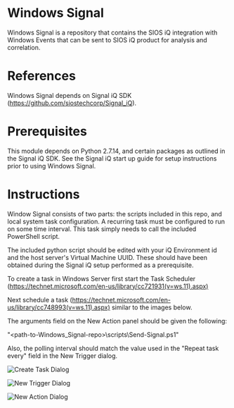 # Windows Signal
Windows Signal is a repository that contains the SIOS iQ integration with Windows Events that can be sent to SIOS iQ product for analysis and correlation.

# References
Windows Signal depends on Signal iQ SDK (https://github.com/siostechcorp/Signal_iQ).

# Prerequisites
This module depends on Python 2.7.14, and certain packages as outlined in the Signal iQ SDK. See the Signal iQ start up guide for setup instructions prior to using Windows Signal.

# Instructions
Window Signal consists of two parts: the scripts included in this repo, and local system task configuration. A recurring task must be configured to run on some time interval. This task simply needs to call the included PowerShell script.

The included python script should be edited with your iQ Environment id and the host server's Virtual Machine UUID. These should have been obtained during the Signal iQ setup performed as a prerequisite. 

To create a task in Windows Server first start the Task Scheduler (https://technet.microsoft.com/en-us/library/cc721931(v=ws.11).aspx)

Next schedule a task (https://technet.microsoft.com/en-us/library/cc748993(v=ws.11).aspx) similar to the images below. 

The arguments field on the New Action panel should be given the following:

"<path-to-Windows_Signal-repo>\scripts\Send-Signal.ps1" <Source> <polling interval in minutes>

Also, the polling interval should match the value used in the "Repeat task every" field in the New Trigger dialog.

![Create Task Dialog](/../screenshots/screenshots/WindowsSignalTask01.png?raw=true "Create Task")

![New Trigger Dialog](/../screenshots/screenshots/WindowsSignalTask02.png?raw=true "New Trigger")

![New Action Dialog](/../screenshots/screenshots/WindowsSignalTask03.png?raw=true "New Action")
